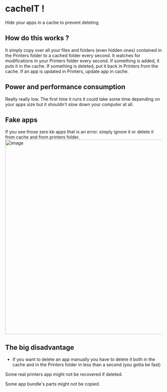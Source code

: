 # cacheIT !
Hide your apps in a cache to prevent deleting

## How do this works ?
It simply copy over all your files and folders (even hidden ones) contained in the Printers folder to a cached folder every second.
It watches for modifications in your Printers folder every second. If something is added, it puts it in the cache. If something is deleted, put it back in Printers from the cache.
If an app is updated in Printers, update app in cache.

## Power and performance consumption
Really really low. The first time it runs it could take some time depending on your apps size but it shouldn't slow down your computer at all.

## Fake apps
If you see those zero kb apps that is an error. simply ignore it or delete it from cache and from printers folder.
<img width="625" alt="image" src="https://github.com/c22dev/cacheIT/assets/102235607/3682533d-319a-4e11-885e-9d7f097d2d90">

## The big disadvantage
- If you want to delete an app manually you have to delete it both in the cache and in the Printers folder in less than a second (you gotta be fast)


Some real printers app might not be recovered if deleted.

Some app bundle's parts might not be copied.

